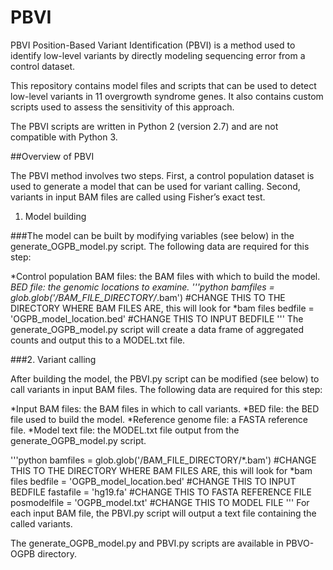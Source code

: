 # PBVI

PBVI
Position-Based Variant Identification (PBVI) is a method used to identify low-level variants by directly modeling sequencing error from a control dataset.

This repository contains model files and scripts that can be used to detect low-level variants in 11 overgrowth syndrome genes. It also contains custom scripts used to assess the sensitivity of this approach.

The PBVI scripts are written in Python 2 (version 2.7) and are not compatible with Python 3.

##Overview of PBVI

The PBVI method involves two steps. First, a control population dataset is used to generate a model that can be used for variant calling. Second, variants in input BAM files are called using Fisher’s exact test.

1. Model building

###The model can be built by modifying variables (see below) in the generate_OGPB_model.py script. The following data are required for this step:

*Control population BAM files: the BAM files with which to build the model.
*BED file: the genomic locations to examine.
'''python
bamfiles = glob.glob('/BAM_FILE_DIRECTORY/*.bam') #CHANGE THIS TO THE DIRECTORY WHERE BAM FILES ARE, this will look for *bam files
bedfile = 'OGPB_model_location.bed' #CHANGE THIS TO INPUT BEDFILE
'''
The generate_OGPB_model.py script will create a data frame of aggregated counts and output this to a MODEL.txt file.

###2. Variant calling

After building the model, the PBVI.py script can be modified (see below) to call variants in input BAM files. The following data are required for this step:

*Input BAM files: the BAM files in which to call variants.
*BED file: the BED file used to build the model.
*Reference genome file: a FASTA reference file.
*Model text file: the MODEL.txt file output from the generate_OGPB_model.py script.

'''python
bamfiles = glob.glob('/BAM_FILE_DIRECTORY/*.bam') #CHANGE THIS TO THE DIRECTORY WHERE BAM FILES ARE, this will look for *bam files
bedfile = 'OGPB_model_location.bed' #CHANGE THIS TO INPUT BEDFILE
fastafile = 'hg19.fa' #CHANGE THIS TO FASTA REFERENCE FILE
posmodelfile = 'OGPB_model.txt' #CHANGE THIS TO MODEL FILE
'''
For each input BAM file, the PBVI.py script will output a text file containing the called variants.

The generate_OGPB_model.py and PBVI.py scripts are available in PBVO-OGPB directory.
